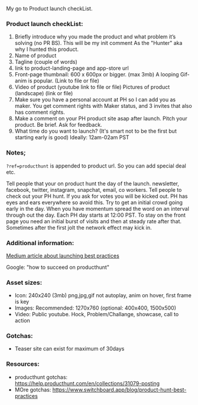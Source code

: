My go to Product launch checkList<!--more-->.

### Product launch checkList:

1. Briefly introduce why you made the product and what problem it’s solving (no PR BS). This will be my init comment As the "Hunter" aka why I hunted this product.
2. Name of product
3. Tagline (couple of words)
4. link to product-landing-page and app-store url
5. Front-page thumbnail: 600 x 600px or bigger. (max 3mb) A looping Gif-anim is popular. (Link to file or file)
6. Video of product (youtube link to file or file) Pictures of product (landscape) (link or file)
7. Make sure you have a personal account at PH so I can add you as maker. You get comment rights with Maker status, and 3 invites that also has comment rights.
8. Make a comment on your PH product site asap after launch. Pitch your product. Be brief. Ask for feedback.
9. What time do you want to launch? (It's smart not to be the first but starting early is good) Ideally: 12am-02am PST

### Notes;
``?ref=producthunt`` is appended to product url. So you can add special deal etc.

Tell people that your on product hunt the day of the launch. newsletter, facebook, twitter, instagram, snapchat, email, co workers. Tell people to check out your PH hunt. If you ask for votes you will be kicked out. PH has eyes and ears everywhere so avoid this. Try to get an initial crowd going early in the day. When you have momentum spread the word on an interval through out the day. Each PH day starts at 12:00 PST. To stay on the front page you need an initial burst of visits and then at steady rate after that. Sometimes after the first jolt the network effect may kick in.

### Additional information:
[Medium article about launching best practices](https://medium.com/startup-grind/how-we-got-1000-upvotes-on-product-hunt-by-curating-a-checklist-from-50-successful-launches-6b77ce29b444#.qq7wygl5l)

Google: "how to succeed on producthunt"

### Asset sizes:
- Icon: 240x240 (3mb) png,jpg,gif not autoplay, anim on hover, first frame is key
- Images: Recommended: 1270x760 (optional: 400x400, 1500x500)
- Video: Public youtube. Hock, Problem/Challange, showcase, call to action

### Gotchas:
- Teaser site can exist for maximum of 30days

### Resources:
- producthunt gotchas: https://help.producthunt.com/en/collections/31079-posting
- MOre gotchas: https://www.switchboard.app/blog/product-hunt-best-practices
